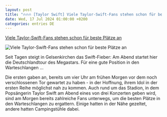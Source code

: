 ```yaml
---
layout: post
title: "🔥🔥🔥 [Taylor Swift] Viele Taylor-Swift-Fans stehen schon für beste Plätze an"
date: Wed, 17 Jul 2024 01:00:00 +0200
categories: entries DE
---
```

[Viele Taylor-Swift-Fans stehen schon für beste Plätze an](https://ga.de/news/nrw/viele-taylor-swift-fans-stehen-schon-fuer-beste-plaetze-an_aid-116397477)

![Viele Taylor-Swift-Fans stehen schon für beste Plätze an](https://ga.de/imgs/93/2/0/7/4/2/4/1/2/9/tok_a854e470727cc74610d819a9711cc1a4/w1200_h630_x751_y1024_2ykdpnf5oo-v13-ax-s2048-5c8b9bcfab7ccc36.jpeg)

Seit Tagen steigt in Gelsenkirchen das Swift-Fieber: Am Abend startet hier die Deutschlandtour des Megastars. Für eine gute Position in den Warteschlangen ...

Die ersten gaben an, bereits um vier Uhr am frühen Morgen vor dem noch verschlossenen Tor gewartet zu haben - in der Hoffnung, ihrem Idol in der ersten Reihe möglichst nah zu kommen. Auch rund um das Stadion, in dem Popsängerin Taylor Swift am Abend eines von drei Konzerten geben wird, sind am Morgen bereits zahlreiche Fans unterwegs, um die besten Plätze in den Warteschlangen zu ergattern. Einige hatten in der Nähe gezeltet, andere hatten Campingstühle dabei.

